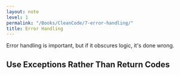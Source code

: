 ```yaml
---
layout: note
level: 1
permalink: "/Books/CleanCode/7-error-handling/"
title: Error Handling
---
```


Error handling is important, but if it obscures logic, it's done wrong.

## Use Exceptions Rather Than Return Codes